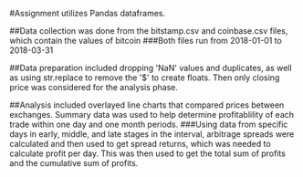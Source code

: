 #Assignment utilizes Pandas dataframes. 

##Data collection was done from the bitstamp.csv and coinbase.csv files, which contain the values of bitcoin
###Both files run from 2018-01-01 to 2018-03-31

##Data preparation included dropping 'NaN' values and duplicates, as well as using str.replace to remove the '$' to create floats. Then only closing price was considered for the analysis phase.

##Analysis included overlayed line charts that compared prices between exchanges. Summary data was used to help determine profitablility of each trade within one day and one month periods.
###Using data from specific days in early, middle, and late stages in the interval, arbitrage spreads were calculated and then used to get spread returns, which was needed to calculate profit per day. This was then used to get the total sum of profits and the cumulative sum of profits.

